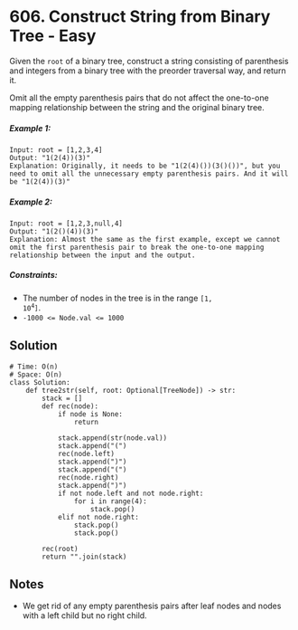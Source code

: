 # 606. Construct String from Binary Tree - Easy

Given the `root` of a binary tree, construct a string consisting of parenthesis and integers from a binary tree with the preorder traversal way, and return it.

Omit all the empty parenthesis pairs that do not affect the one-to-one mapping relationship between the string and the original binary tree.

##### Example 1:

```
Input: root = [1,2,3,4]
Output: "1(2(4))(3)"
Explanation: Originally, it needs to be "1(2(4)())(3()())", but you need to omit all the unnecessary empty parenthesis pairs. And it will be "1(2(4))(3)"
```

##### Example 2:

```
Input: root = [1,2,3,null,4]
Output: "1(2()(4))(3)"
Explanation: Almost the same as the first example, except we cannot omit the first parenthesis pair to break the one-to-one mapping relationship between the input and the output.
```

##### Constraints:

- The number of nodes in the tree is in the range <code>[1, 10<sup>4</sup>]</code>.
- `-1000 <= Node.val <= 1000`

## Solution

```
# Time: O(n)
# Space: O(n)
class Solution:
    def tree2str(self, root: Optional[TreeNode]) -> str:
        stack = []
        def rec(node):
            if node is None:
                return

            stack.append(str(node.val))
            stack.append("(")
            rec(node.left)
            stack.append(")")
            stack.append("(")
            rec(node.right)
            stack.append(")")
            if not node.left and not node.right:
                for i in range(4):
                    stack.pop()
            elif not node.right:
                stack.pop()
                stack.pop()
        
        rec(root)
        return "".join(stack)
```

## Notes
- We get rid of any empty parenthesis pairs after leaf nodes and nodes with a left child but no right child.